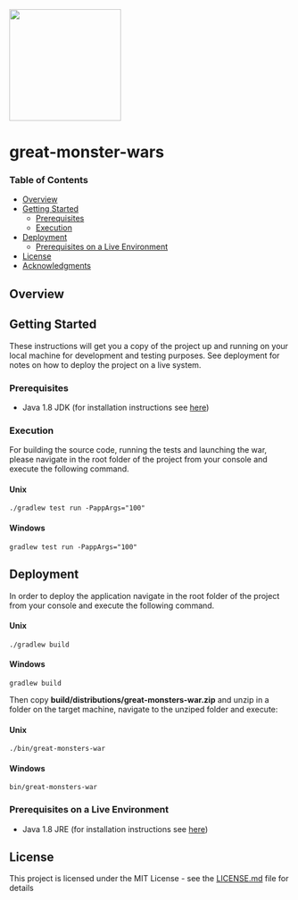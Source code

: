 <img src="https://i.annihil.us/u/prod/misc/marvel.svg" width=200/>

# great-monster-wars

### Table of Contents

* [Overview](#overview)
* [Getting Started](#getting-started)
    * [Prerequisites](#prerequisites)
    * [Execution](#execution)
* [Deployment](#deployment)
    * [Prerequisites on a Live Environment](#prerequisites-on-a-live-environment)
* [License](#build-with)
* [Acknowledgments](#acknowledgments)

## Overview

## Getting Started
These instructions will get you a copy of the project up and running on your local machine for development and testing purposes.
See deployment for notes on how to deploy the project on a live system.

### Prerequisites
* Java 1.8 JDK (for installation instructions see [here](https://docs.oracle.com/javase/8/docs/technotes/guides/install/install_overview.html))

### Execution
For building the source code, running the tests and launching the war, please navigate in the root folder of the project
from your console and execute the following command.

#### Unix
```
./gradlew test run -PappArgs="100"
```

#### Windows
```
gradlew test run -PappArgs="100"
```

## Deployment
In order to deploy the application navigate in the root folder of the project from your console and execute the following command.

#### Unix
`./gradlew build`

#### Windows
`gradlew build`

Then copy **build/distributions/great-monsters-war.zip** and unzip in a folder on the target machine, navigate to the unziped folder and execute:

#### Unix
```
./bin/great-monsters-war
```

#### Windows
```
bin/great-monsters-war
```

### Prerequisites on a Live Environment
* Java 1.8 JRE (for installation instructions see [here](https://docs.oracle.com/javase/8/docs/technotes/guides/install/install_overview.html))

## License
This project is licensed under the MIT License - see the [LICENSE.md](LICENSE.md) file for details